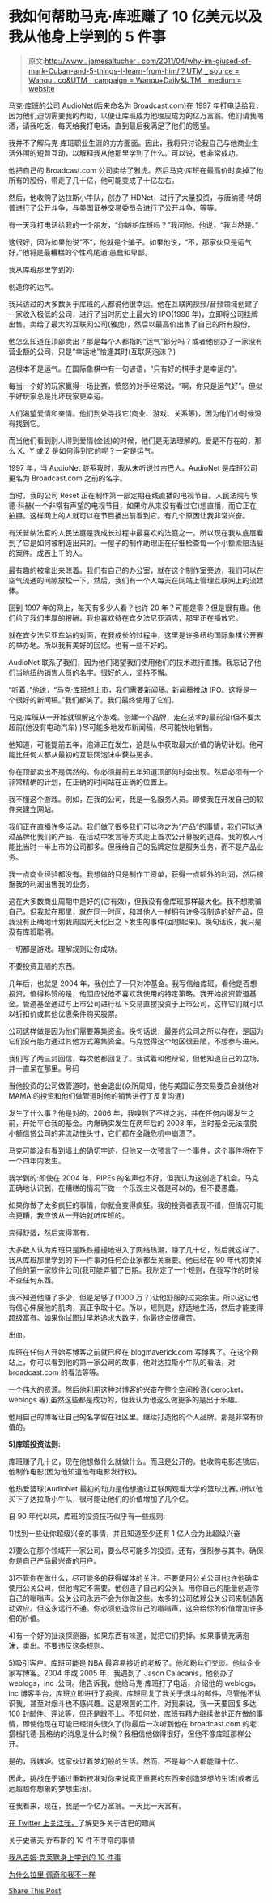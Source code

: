 # 我如何帮助马克·库班赚了 10 亿美元以及我从他身上学到的 5 件事

> 原文:[http://www . jamesaltucher . com/2011/04/why-im-giused-of-mark-Cuban-and-5-things-I-learn-from-him/？UTM _ source = Wanqu . co&UTM _ campaign = Wanqu+Daily&UTM _ medium = website](http://www.jamesaltucher.com/2011/04/why-im-jealous-of-mark-cuban-and-5-things-i-learned-from-him/?utm_source=wanqu.co&utm_campaign=Wanqu+Daily&utm_medium=website)



马克·库班的公司 AudioNet(后来命名为 Broadcast.com)在 1997 年打电话给我，因为他们迫切需要我的帮助，以便让库班成为他理应成为的亿万富翁。他们请我喝酒，请我吃饭，每天给我打电话，直到最后我满足了他们的愿望。

我并不了解马克·库班职业生涯的方方面面。因此，我将只讨论我自己与他商业生活外围的短暂互动，以解释我从他那里学到了什么。可以说，他非常成功。

他把自己的 Broadcast.com 公司卖给了雅虎。然后马克·库班在最高价时卖掉了他所有的股份，带走了几十亿，他可能变成了十亿左右。

然后，他收购了达拉斯小牛队，创办了 HDNet，进行了大量投资，与唐纳德·特朗普进行了公开斗争，与美国证券交易委员会进行了公开斗争，等等。

有一天我打电话给我的一个朋友，“你嫉妒库班吗？”我问他。他说，“我当然是。”

这很好，因为如果他说“不”，他就是个骗子。如果他说，“不，那家伙只是运气好，”他将是最糟糕的个性鸡尾酒:愚蠢和卑鄙。

我从库班那里学到的:

创造你的运气。

我采访过的大多数关于库班的人都说他很幸运。他在互联网视频/音频领域创建了一家收入极低的公司，进行了当时历史上最大的 IPO(1998 年)，立即将公司挂牌出售，卖给了最大的互联网公司(雅虎)，然后以最高价出售了自己的所有股份。

他怎么知道在顶部卖出？那是每个人都指的“运气”部分吗？或者他创办了一家没有营业额的公司，只是“幸运地”恰逢其时(互联网泡沫？)

这根本不是运气。在国际象棋中有一句谚语，“只有好的棋手才是幸运的”。

每当一个好的玩家赢得一场比赛，愤怒的对手经常说，“啊，你只是运气好”。但似乎好玩家总是比坏玩家更幸运。

人们渴望爱情和亲情。他们到处寻找它(商业、游戏、关系等)，因为他们小时候没有找到它。

而当他们看到别人得到爱情(金钱)的时候，他们是无法理解的。爱是不存在的，那么 X、Y 或 Z 是如何得到它的呢？一定是运气。

1997 年，当 AudioNet 联系我时，我从未听说过古巴人。AudioNet 是库班公司更名为 Broadcast.com 之前的名字。

当时，我的公司 Reset 正在制作第一部定期在线直播的电视节目。人民法院与埃德·科赫(一个非常有声望的电视节目，如果你从来没有看过它)想直播，而它正在拍摄。这样网上的人就可以在节目播出前看到它。有几个原因让我非常兴奋。

有沃普纳法官的人民法庭是我成长过程中最喜欢的法庭之一。所以现在我从底层看到了它是如何被制造出来的。一屋子的制作助理正在仔细检查每一个小额索赔法庭的案件。成百上千的人。

最有趣的被拿出来晾着。我们有自己的办公室，就在这个制作室旁边，我们可以在空气流通的间隙放松一下。然后，我们有一个人每天在网站上管理互联网上的流媒体。

回到 1997 年的网上，每天有多少人看？也许 20 年？可能是零？但是很有趣。他们给了我们丰厚的报酬。我也喜欢待在宾夕法尼亚酒店，那里正在播放它。

就在宾夕法尼亚车站的对面，在我成长的过程中，这里是许多纽约国际象棋公开赛的举办地。所以我有美好的回忆。也有一些不好的。

AudioNet 联系了我们，因为他们渴望我们使用他们的技术进行直播。我忘记了他们当地纽约销售人员的名字。很好的人，坚持不懈。

“听着，”他说，“马克·库班想上市，我们需要新闻稿。新闻稿推动 IPO。这将是一个很好的新闻稿。”我们都笑了。我们最终使用了它们。

马克·库班从一开始就理解这个游戏。创建一个品牌，走在技术的最前沿(但不要太超前(他没有电动汽车) )尽可能多地发布新闻稿，尽可能快地销售。

他知道，可能提前五年，泡沫正在发生，这是从中获取最大价值的确切计划。他可能比任何人都从最初的互联网泡沫中获益更多。

你在顶部卖出不是偶然的。你必须提前五年知道顶部何时会出现。然后必须有一个非常精确的计划，在正确的时间站在正确的位置上。

我不懂这个游戏。例如，在我的公司，我是一名服务人员。即使我在开发自己的软件来建立网站。

我们正在直播许多活动。我们做了很多我们可以称之为“产品”的事情，我们可以通过品牌化我们的产品、在活动中发言等方式走上首次公开募股的道路。我的收入可能比当时一半上市的公司都多。但我给自己的品牌定位是服务业务，而不是产品业务。

我一点商业经验都没有。我想做的只是制作工资单，获得一点额外的利润，然后根据我的利润出售我的业务。

这在大多数商业周期中是好的(它有效)，但我没有像库班那样最大化。我不想欺骗自己，但我就在那里，就在同一时间，和其他人一样拥有许多我制造的好产品，但我没有正确地计划我周围光天化日之下发生的事件(回想起来)。换句话说，我只是没有库班聪明。

一切都是游戏。理解规则让你成功。

不要投资丑陋的东西。

几年后，也就是 2004 年，我创立了一只对冲基金。我写信给库班，看他是否想投资。值得称赞的是，他回应说他不喜欢我使用的特定策略。我开始投资管道基金。管道基金通过与上市公司进行私下交易直接投资于上市公司，这样它们就可以以折扣价或其他优惠条件购买股票。

公司这样做是因为他们需要筹集资金。换句话说，最差的公司之所以存在，是因为它们没有能力通过其他方式筹集资金。马克觉得这个地区很丑陋，不想参与进来。

我们写了两三封回信，每次他都回复了。我试着和他辩论，但他知道自己的立场，并一直呆在那里。号码

当他投资的公司做管道时，他会退出(众所周知，他与美国证券交易委员会就他对 MAMA 的投资和他们做管道时他的销售进行了反复沟通)

发生了什么事？他是对的。2006 年，我嗅到了不祥之兆，并在任何内爆发生之前，开始平仓我的基金。内爆确实发生在两年后的 2008 年，当时基金无法摆脱小额信贷公司的非流动性头寸，它们都在金融危机中崩溃了。

马克可能没有看到墙上的确切字迹，但他又一次预言了一个事件，这个事件将在下一个四年内发生。

我学到的:即使在 2004 年，PIPEs 的名声也不好，但我认为这创造了机会。马克正确地认识到，在糟糕的情况下做一个乐观主义者是可以的，但不要愚蠢。

如果你做了太多疯狂的事情，你就会变得疯狂。我的投资者表现不错，但情况可能会更糟，我应该从一开始就听库班的。

变得舒适，然后变得富有。

大多数人认为库班只是跌跌撞撞地进入了网络热潮，赚了几十亿，然后就这样了。我从库班那里学到的下一件事对任何企业家都至关重要。他已经在 90 年代初卖掉了他的第一家软件公司(我可能弄错了日期。我制定了一个规则，在我写作的时候不查任何东西。

我不知道他赚了多少，但是足够了(1000 万？)让他舒服的过完余生。所以这让他有信心伸展他的肌肉，真正争取十亿。所以，规则是，舒适地生活，然后才能变得超级富有。如果你试图过早地追求大数字，你最终会很痛苦。

出血。

库班在任何人开始写博客之前就已经在 blogmaverick.com 写博客了。在这个网站上，你可以看到他的第一家公司的故事，他对达拉斯小牛队的看法，对 broadcast.com 的看法等等。

一个伟大的资源。然后他利用这种对博客的兴奋在整个空间投资(icerocket，weblogs 等),虽然这些都是成功的，但我认为他这么做更多的是出于乐趣。

他用自己的博客让自己的名字留在社区里。继续打造他的个人品牌。那是非常有价值的。

**5)库班投资法则:**

库班赚了几十亿，现在他想做什么就做什么。而且是公开的。他收购电影连锁店。他制作电影(因为他知道他有电影发行权)。

他热爱篮球(AudioNet 最初的动力是他想通过互联网观看大学的篮球比赛。)所以他买下了达拉斯小牛队，很可能让他们的价值增加了几个亿。

自 90 年代以来，库班的投资技巧似乎有一些规则:

1)找到一些让你超级兴奋的事情，并且知道至少还有 1 亿人会为此超级兴奋

2)要么在那个领域开一家公司，要么尽可能多的投资。还有，强烈参与其中。确保你是自己产品最兴奋的用户。

3)不管你在做什么，尽可能多的获得媒体的关注。不要使用公关公司(也许他确实使用公关公司，但他肯定不需要。他创造了自己的公关)。用你自己的能量创造你自己的嗡嗡声。公关公司永远不会为你做这些。太多的公司依赖公关公司来制造轰动效应。但这永远行不通。你必须创造你自己的嗡嗡声，这会给你的价值增加许多倍的价值。

4)有一个好的扯淡探测器。如果东西有味道，就把它们扔掉。如果事情充满泡沫，卖出。不要违反这条规则。

5)吸引客户。库班可能是 NBA 最容易接近的老板了。他和粉丝们交谈。他给企业家写博客。2004 年或 2005 年，我遇到了 Jason Calacanis，他创办了 weblogs，inc .公司。他告诉我，他给马克·库班打了电话，介绍他的 weblogs，inc 博客平台，库班立即进行了投资。库班回复了我关于烟斗的邮件，尽管他不认识我，甚至对烟斗也不感兴趣。这是艰苦的工作。对我来说，我一天要回复多达 100 封邮件、评论等，但还是跟不上。不知何故，库班有精力继续做他正在做的事情，即使他现在可能已经消失很久了(你最后一次听到他在 broadcast.com 的老搭档托德·瓦格纳的消息是什么时候？我相信他做得很好，但他不像库班那样公开。

是的，我嫉妒。这家伙过着梦幻般的生活。然而，不是每个人都能赚十亿。

因此，挑战在于通过重新校准对你来说真正重要的东西来创造梦想的生活(或者远远超越你想象的梦想生活)。

在我看来，现在，我是一个亿万富翁。一天比一天富有。

[在 Twitter 上关注我，](http://twitter.com/jaltucher)了解更多关于古巴的趣闻

关于史蒂夫·乔布斯的 10 件不寻常的事情

[我从吉姆·克莱默身上学到的 10 件事](http://www.jamesaltucher.com/2011/01/10-things-i-learned-working-with-jim-cramer/)

[为什么拉里·佩奇和我不一样](http://www.jamesaltucher.com/2011/03/why-are-larry-page-and-i-so-different/)

[Share This Post](#)